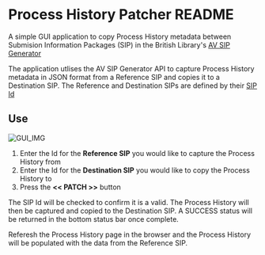 # Process History Patcher README

A simple GUI application to copy Process History metadata between Submision Information Packages (SIP) in the British Library's [AV SIP Generator](https://british-library-technical-services.github.io/Documentation/docs/AVSIPGEN/)

The application utlises the AV SIP Generator API to capture Process History metadata in JSON format from a Reference SIP and copies it to a Destination SIP.  The Reference and Destination SIPs are defined by their [SIP Id]()
<!---insert link--->

## Use

![GUI_IMG](https://user-images.githubusercontent.com/66015813/225941699-0a76bfe6-7c3e-430e-8c93-82b0c5f22aad.PNG)

1. Enter the Id for the **Reference SIP** you would like to capture the Process History from
2. Enter the Id for the **Destination SIP** you would like to copy the Process History to
3. Press the **<< PATCH >>** button

The SIP Id will be checked to confirm it is a valid.  The Process History will then be captured and copied to the Destination SIP.  A SUCCESS status will be returned in the bottom status bar once complete.  

Referesh the Process History page in the browser and the Process History will be populated with the data from the Reference SIP.




